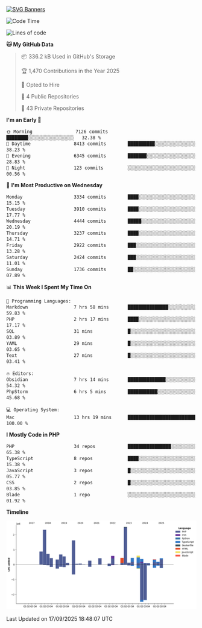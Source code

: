 [![SVG Banners](https://svg-banners.vercel.app/api?type=glitch&text1=Gere_Lajos%F0%9F%92%BB&width=800&height=400)](https://github.com/Akshay090/svg-banners)

<!--START_SECTION:waka-->
![Code Time](http://img.shields.io/badge/Code%20Time-2%2C846%20hrs%209%20mins-blue)

![Lines of code](https://img.shields.io/badge/From%20Hello%20World%20I%27ve%20Written-14.5%20million%20lines%20of%20code-blue)

**🐱 My GitHub Data** 

> 📦 336.2 kB Used in GitHub's Storage 
 > 
> 🏆 1,470 Contributions in the Year 2025
 > 
> 💼 Opted to Hire
 > 
> 📜 4 Public Repositories 
 > 
> 🔑 43 Private Repositories 
 > 
**I'm an Early 🐤** 

```text
🌞 Morning                7126 commits        ████████░░░░░░░░░░░░░░░░░   32.38 % 
🌆 Daytime                8413 commits        ██████████░░░░░░░░░░░░░░░   38.23 % 
🌃 Evening                6345 commits        ███████░░░░░░░░░░░░░░░░░░   28.83 % 
🌙 Night                  123 commits         ░░░░░░░░░░░░░░░░░░░░░░░░░   00.56 % 
```
📅 **I'm Most Productive on Wednesday** 

```text
Monday                   3334 commits        ████░░░░░░░░░░░░░░░░░░░░░   15.15 % 
Tuesday                  3910 commits        ████░░░░░░░░░░░░░░░░░░░░░   17.77 % 
Wednesday                4444 commits        █████░░░░░░░░░░░░░░░░░░░░   20.19 % 
Thursday                 3237 commits        ████░░░░░░░░░░░░░░░░░░░░░   14.71 % 
Friday                   2922 commits        ███░░░░░░░░░░░░░░░░░░░░░░   13.28 % 
Saturday                 2424 commits        ███░░░░░░░░░░░░░░░░░░░░░░   11.01 % 
Sunday                   1736 commits        ██░░░░░░░░░░░░░░░░░░░░░░░   07.89 % 
```


📊 **This Week I Spent My Time On** 

```text
💬 Programming Languages: 
Markdown                 7 hrs 58 mins       ███████████████░░░░░░░░░░   59.83 % 
PHP                      2 hrs 17 mins       ████░░░░░░░░░░░░░░░░░░░░░   17.17 % 
SQL                      31 mins             █░░░░░░░░░░░░░░░░░░░░░░░░   03.89 % 
YAML                     29 mins             █░░░░░░░░░░░░░░░░░░░░░░░░   03.65 % 
Text                     27 mins             █░░░░░░░░░░░░░░░░░░░░░░░░   03.41 % 

🔥 Editors: 
Obsidian                 7 hrs 14 mins       ██████████████░░░░░░░░░░░   54.32 % 
PhpStorm                 6 hrs 5 mins        ███████████░░░░░░░░░░░░░░   45.68 % 

💻 Operating System: 
Mac                      13 hrs 19 mins      █████████████████████████   100.00 % 
```

**I Mostly Code in PHP** 

```text
PHP                      34 repos            ████████████████░░░░░░░░░   65.38 % 
TypeScript               8 repos             ████░░░░░░░░░░░░░░░░░░░░░   15.38 % 
JavaScript               3 repos             █░░░░░░░░░░░░░░░░░░░░░░░░   05.77 % 
CSS                      2 repos             █░░░░░░░░░░░░░░░░░░░░░░░░   03.85 % 
Blade                    1 repo              ░░░░░░░░░░░░░░░░░░░░░░░░░   01.92 % 
```



**Timeline**

![Lines of Code chart](https://raw.githubusercontent.com/gere-lajos/gere-lajos/main/assets/bar_graph.png)


 Last Updated on 17/09/2025 18:48:07 UTC
<!--END_SECTION:waka-->
